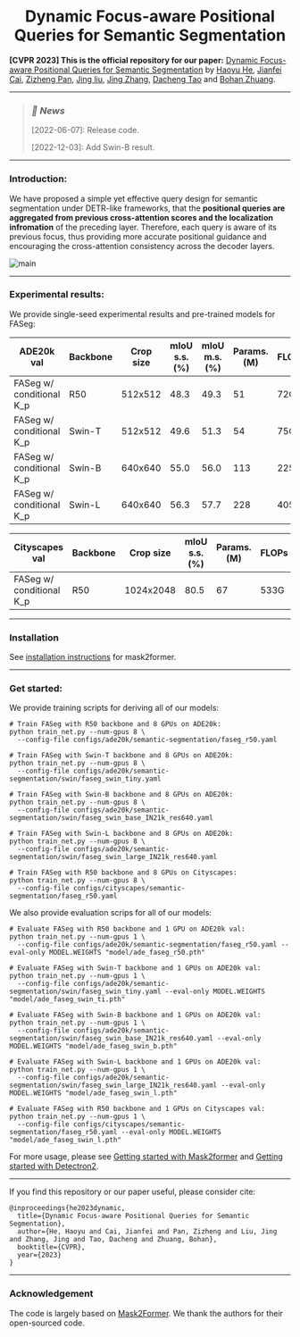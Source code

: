 <h1 align="center">Dynamic Focus-aware Positional Queries for Semantic Segmentation</h1>

**[CVPR 2023] This is the official repository for our paper:** [Dynamic Focus-aware Positional Queries for Semantic Segmentation](https://arxiv.org/abs/2204.01244) by [Haoyu He](https://charles-haoyuhe.github.io/), [Jianfei Cai](https://jianfei-cai.github.io/), [Zizheng Pan](https://zizhengpan.github.io/), [Jing liu](https://sites.google.com/view/jing-liu/%E9%A6%96%E9%A1%B5), [Jing Zhang](https://scholar.google.com/citations?user=9jH5v74AAAAJ&hl=en), [Dacheng Tao](https://www.sydney.edu.au/engineering/about/our-people/academic-staff/dacheng-tao.html) and [Bohan Zhuang](https://bohanzhuang.github.io/). 

***

><h3><strong><i>🚀 News</i></strong></h3>
>
>[2022-06-07]: Release code.
> 
>[2022-12-03]: Add Swin-B result.
***

### Introduction:

We have proposed a simple yet effective query design for semantic segmentation under DETR-like frameworks, that the **positional queries are aggregated from previous cross-attention scores and the localization infromation** of the preceding layer. Therefore, each query is aware of its previous focus, thus providing more accurate positional guidance and encouraging the cross-attention consistency across the decoder layers.

![main](pics/main.jpg)

------

### Experimental results:

We provide single-seed experimental results and pre-trained models for FASeg:

| ADE20k val               | Backbone | Crop size | mIoU s.s. (%) | mIoU m.s. (%) | Params. (M) | FLOPs | Model |
| ------------------------ | -------- | --------- | ------------- | ------------- | ----------- | ----- | ----- |
| FASeg w/ conditional K_p | R50      | 512x512   | 48.3          | 49.3          | 51          | 72G   | [model](https://github.com/ziplab/FASeg/releases/download/V1/ade_faseg_r50.pth) |
| FASeg w/ conditional K_p | Swin-T   | 512x512   | 49.6          | 51.3          | 54          | 75G   | [model](https://github.com/ziplab/FASeg/releases/download/V1/ade_faseg_swin_ti.pth)|
| FASeg w/ conditional K_p | Swin-B   | 640x640   | 55.0          | 56.0          | 113         | 225G  | [model](https://github.com/ziplab/FASeg/releases/download/V1/ade_faseg_swin_b.pth)|
| FASeg w/ conditional K_p | Swin-L   | 640x640   | 56.3          | 57.7          | 228         | 405G  | [model](https://github.com/ziplab/FASeg/releases/download/V1/ade_faseg_swin_l.pth)|

| Cityscapes val           | Backbone | Crop size | mIoU s.s. (%) | Params. (M) | FLOPs | Model |
| ------------------------ | -------- | --------- | ------------- | ----------- | ----- | ----- |
| FASeg w/ conditional K_p | R50      | 1024x2048 | 80.5          | 67         | 533G  |[model](https://github.com/ziplab/FASeg/releases/download/V1/cityscapes_faseg_r50.pth)|

------

### Installation

See [installation instructions](https://github.com/facebookresearch/Mask2Former/blob/main/INSTALL.md) for mask2former.

------

### Get started:

We provide training scripts for deriving all of our models:

```
# Train FASeg with R50 backbone and 8 GPUs on ADE20k:
python train_net.py --num-gpus 8 \
  --config-file configs/ade20k/semantic-segmentation/faseg_r50.yaml
  
# Train FASeg with Swin-T backbone and 8 GPUs on ADE20k:  
python train_net.py --num-gpus 8 \
  --config-file configs/ade20k/semantic-segmentation/swin/faseg_swin_tiny.yaml
  
# Train FASeg with Swin-B backbone and 8 GPUs on ADE20k:  
python train_net.py --num-gpus 8 \
  --config-file configs/ade20k/semantic-segmentation/swin/faseg_swin_base_IN21k_res640.yaml
  
# Train FASeg with Swin-L backbone and 8 GPUs on ADE20k:  
python train_net.py --num-gpus 8 \
  --config-file configs/ade20k/semantic-segmentation/swin/faseg_swin_large_IN21k_res640.yaml
  
# Train FASeg with R50 backbone and 8 GPUs on Cityscapes:  
python train_net.py --num-gpus 8 \
  --config-file configs/cityscapes/semantic-segmentation/faseg_r50.yaml
```

We also provide evaluation scrips for all of our models:

```
# Evaluate FASeg with R50 backbone and 1 GPU on ADE20k val:
python train_net.py --num-gpus 1 \
  --config-file configs/ade20k/semantic-segmentation/faseg_r50.yaml --eval-only MODEL.WEIGHTS "model/ade_faseg_r50.pth"
  
# Evaluate FASeg with Swin-T backbone and 1 GPUs on ADE20k val:  
python train_net.py --num-gpus 1 \
  --config-file configs/ade20k/semantic-segmentation/swin/faseg_swin_tiny.yaml --eval-only MODEL.WEIGHTS "model/ade_faseg_swin_ti.pth"
  
# Evaluate FASeg with Swin-B backbone and 1 GPUs on ADE20k val:  
python train_net.py --num-gpus 1 \
  --config-file configs/ade20k/semantic-segmentation/swin/faseg_swin_base_IN21k_res640.yaml --eval-only MODEL.WEIGHTS "model/ade_faseg_swin_b.pth"

# Evaluate FASeg with Swin-L backbone and 1 GPUs on ADE20k val:  
python train_net.py --num-gpus 1 \
  --config-file configs/ade20k/semantic-segmentation/swin/faseg_swin_large_IN21k_res640.yaml --eval-only MODEL.WEIGHTS "model/ade_faseg_swin_l.pth"
  
# Evaluate FASeg with R50 backbone and 1 GPUs on Cityscapes val:  
python train_net.py --num-gpus 1 \
  --config-file configs/cityscapes/semantic-segmentation/faseg_r50.yaml --eval-only MODEL.WEIGHTS "model/ade_faseg_swin_l.pth"
```

For more usage, please see [Getting started with Mask2former](https://github.com/facebookresearch/Mask2Former/blob/main/GETTING_STARTED.md) and [Getting started with Detectron2](https://github.com/facebookresearch/detectron2/blob/main/GETTING_STARTED.md).

------

If you find this repository or our paper useful, please consider cite:

```
@inproceedings{he2023dynamic,
  title={Dynamic Focus-aware Positional Queries for Semantic Segmentation},
  author={He, Haoyu and Cai, Jianfei and Pan, Zizheng and Liu, Jing and Zhang, Jing and Tao, Dacheng and Zhuang, Bohan},
  booktitle={CVPR},
  year={2023}
}
```

------

### Acknowledgement

The code is largely based on [Mask2Former](https://github.com/facebookresearch/Mask2Former). We thank the authors for their open-sourced code.
